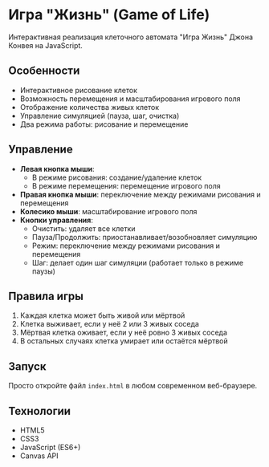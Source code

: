# Игра "Жизнь" (Game of Life)

Интерактивная реализация клеточного автомата "Игра Жизнь" Джона Конвея на JavaScript.

## Особенности

- Интерактивное рисование клеток
- Возможность перемещения и масштабирования игрового поля
- Отображение количества живых клеток
- Управление симуляцией (пауза, шаг, очистка)
- Два режима работы: рисование и перемещение

## Управление

- **Левая кнопка мыши**: 
  - В режиме рисования: создание/удаление клеток
  - В режиме перемещения: перемещение игрового поля
- **Правая кнопка мыши**: переключение между режимами рисования и перемещения
- **Колесико мыши**: масштабирование игрового поля
- **Кнопки управления**:
  - Очистить: удаляет все клетки
  - Пауза/Продолжить: приостанавливает/возобновляет симуляцию
  - Режим: переключение между режимами рисования и перемещения
  - Шаг: делает один шаг симуляции (работает только в режиме паузы)

## Правила игры

1. Каждая клетка может быть живой или мёртвой
2. Клетка выживает, если у неё 2 или 3 живых соседа
3. Мёртвая клетка оживает, если у неё ровно 3 живых соседа
4. В остальных случаях клетка умирает или остаётся мёртвой

## Запуск

Просто откройте файл `index.html` в любом современном веб-браузере.

## Технологии

- HTML5
- CSS3
- JavaScript (ES6+)
- Canvas API 